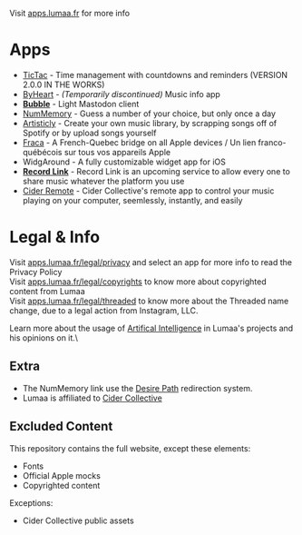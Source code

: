 Visit [apps.lumaa.fr](https://apps.lumaa.fr/) for more info

# Apps
- [TicTac](https://apps.lumaa.fr/app/tictac) - Time management with countdowns and reminders (VERSION 2.0.0 IN THE WORKS)
- [ByHeart](https://apps.lumaa.fr/app/byheart) - *(Temporarily discontinued)* Music info app
- [**Bubble**](https://apps.lumaa.fr/app/bubble) - Light Mastodon client 
- [NumMemory](https://d.lumaa.fr/nummemory) - Guess a number of your choice, but only once a day
- [Artisticly](https://apps.lumaa.fr/app/artisticly) - Create your own music library, by scrapping songs off of Spotify or by upload songs yourself
- [Fraca](https://apps.lumaa.fr/app/fraca) - A French-Quebec bridge on all Apple devices / Un lien franco-québécois sur tous vos appareils Apple
- WidgAround - A fully customizable widget app for iOS
- [**Record Link**](https://apps.lumaa.fr/app/recordlink) - Record Link is an upcoming service to allow every one to share music whatever the platform you use
- [Cider Remote](https://apps.lumaa.fr/app/remote) - Cider Collective's remote app to control your music playing on your computer, seemlessly, instantly, and easily

# Legal & Info
Visit [apps.lumaa.fr/legal/privacy](https://apps.lumaa.fr/legal/privacy) and select an app for more info to read the Privacy Policy\
Visit [apps.lumaa.fr/legal/copyrights](https://apps.lumaa.fr/legal/copyrights) to know more about copyrighted content from Lumaa\
Visit [apps.lumaa.fr/legal/threaded](https://apps.lumaa.fr/legal/threaded) to know more about the Threaded name change, due to a legal action from Instagram, LLC.

Learn more about the usage of [Artifical Intelligence](https://apps.lumaa.fr/legal/ai) in Lumaa's projects and his opinions on it.\

## Extra
- The NumMemory link use the [Desire Path](https://d.lumaa.fr/desirepath) redirection system.
- Lumaa is affiliated to [Cider Collective](https://cider.sh/)

## Excluded Content
This repository contains the full website, except these elements:
- Fonts
- Official Apple mocks
- Copyrighted content 

Exceptions:
- Cider Collective public assets
